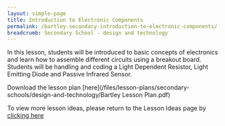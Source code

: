 ```yaml
---
layout: simple-page
title: Introduction to Electronic Components
permalink: /bartley-secondary-introduction-to-electronic-components/
breadcrumb: Secondary School - design and technology
---
```


In this lesson, students will be introduced to basic concepts of electronics and learn how to assemble different circuits using a breakout board. Students will be handling and coding a Light Dependent Resistor, Light Emitting Diode and Passive Infrared Sensor. 

Download the lesson plan [here](/files/lesson-plans/secondary-schools/design-and-technology/Bartley Lesson Plan.pdf)

To view more lesson ideas, please return to the Lesson Ideas page by [clicking here](/in-schools/digital-maker/lesson-ideas-secondary/)
